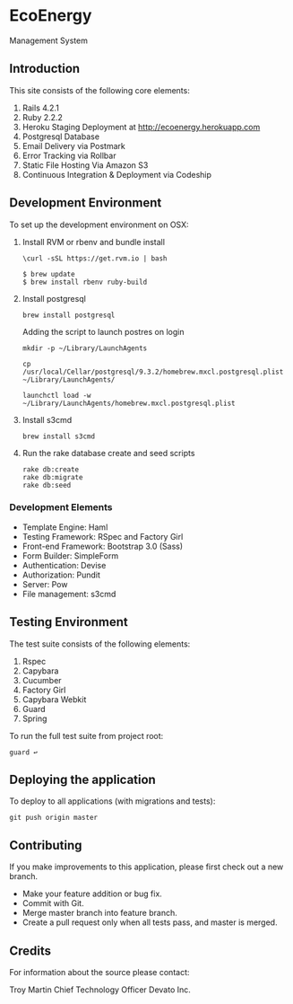 # EcoEnergy #
Management System

## Introduction ##
This site consists of the following core elements:

1. Rails 4.2.1
2. Ruby 2.2.2
3. Heroku Staging Deployment at http://ecoenergy.herokuapp.com
5. Postgresql Database
6. Email Delivery via Postmark
7. Error Tracking via Rollbar
8. Static File Hosting Via Amazon S3
9. Continuous Integration & Deployment via Codeship


## Development Environment ##
To set up the development environment on OSX:

1. Install RVM or rbenv and bundle install

    ```
    \curl -sSL https://get.rvm.io | bash
    ```

    ```
    $ brew update
    $ brew install rbenv ruby-build
    ```

2. Install postgresql

    ```
    brew install postgresql
    ```

    Adding the script to launch postres on login

    ```
    mkdir -p ~/Library/LaunchAgents
    ```

    ```
    cp /usr/local/Cellar/postgresql/9.3.2/homebrew.mxcl.postgresql.plist ~/Library/LaunchAgents/
    ```

    ```
    launchctl load -w ~/Library/LaunchAgents/homebrew.mxcl.postgresql.plist
    ```

3. Install s3cmd

    ```
    brew install s3cmd
    ```

4. Run the rake database create and seed scripts

    ```
    rake db:create
    rake db:migrate
    rake db:seed
    ```

### Development Elements ###

-   Template Engine: Haml
-   Testing Framework: RSpec and Factory Girl
-   Front-end Framework: Bootstrap 3.0 (Sass)
-   Form Builder: SimpleForm
-   Authentication: Devise
-   Authorization: Pundit
-   Server: Pow
-   File management: s3cmd

## Testing Environment ##

The test suite consists of the following elements:

1. Rspec
2. Capybara
3. Cucumber
4. Factory Girl
5. Capybara Webkit
6. Guard
7. Spring

To run the full test suite from project root:

  ```
  guard ↩
  ```
## Deploying the application ##

To deploy to all applications (with migrations and tests):

  ```
  git push origin master
  ```

Contributing
------------

If you make improvements to this application, please first check out a new branch.

-   Make your feature addition or bug fix.
-   Commit with Git.
-   Merge master branch into feature branch.
-   Create a pull request only when all tests pass, and master is merged.

Credits
-------

For information about the source please contact:

Troy Martin
Chief Technology Officer
Devato Inc.
